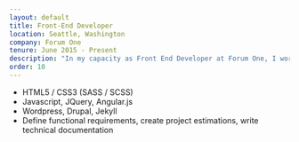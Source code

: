 ```yaml
---
layout: default
title: Front-End Developer
location: Seattle, Washington
company: Forum One
tenure: June 2015 - Present
description: "In my capacity as Front End Developer at Forum One, I work with our project teams to actualize interactive, responsive websites that reflect the designs produced by our award winning creative team.  Forum One specializes in the implementation of highly customized content management systems using Drupal and WordPress as well as numerous other web technologies."
order: 10
---
```

- HTML5 / CSS3 (SASS / SCSS)
- Javascript,  JQuery,  Angular.js
- Wordpress, Drupal,  Jekyll
- Define functional requirements, create project estimations, write technical documentation

<!-- Notable Projects

* [Science Philanthropy Alliance](http://sciencephilanthropyalliance.org){:target="_blank"}
* [Schusterman Foundation](https://www.schusterman.org){:target="_blank"}
* [Schusterman Opportunities](https://www.schusterman.org/opportunities){:target="_blank"}
* [Gates Grand Challenges](http://http://grandchallenges.org/){:target="_blank"}
* [Level One Project](https://leveloneproject.org){:target="_blank"}
* [DAI Longform Content](https://www.globalinnovationexchange.org/beyond-cash){:target="_blank"}
* [Forum One company website](http://forumone.com){:target="_blank"}
* [Population Services International](http://psi.org){:target="_blank"}
* [Summer Medical and Dental Education Program](http://smdep.org/){:target="_blank"}
* [Texas Academic Progression in Nursing](http://texasapin.org/){:target="_blank"} -->
